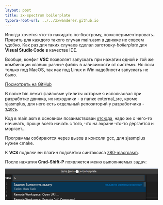 ```yaml
---
layout: post
title: zx-spectrum boilerplate
typora-root-url: ../../zxwanderer.github.io
---
```


Иногда хочется что-то накидать по-быстрому,  поэкспериментировать.. Править для каждого такого случая main.asm в движке не совсем удобно. Как раз для таких случаев сделал заготовку-*boilerplate* для **Visual Studio Code** в качестве IDE.

Вообще, конфиг **VSC** позволяет запускать при нажатии одной и той же комбинации клавиш разные файлы в зависимости от системы. Но пока только под MacOS, так как под Linux и Win надобности запускать не было.

[Посмотреть на GitHub](https://github.com/zxwanderer/zx-boilerplate)

В папке bin лежат файловые утилиты которые я использовал при разработке движка, их исходники - в папке external_src, кроме sjasmplus, для него есть отдельный репозиторий у разработчика - [здесь](https://github.com/mkoloberdin/sjasmplus).

Код в main.asm в основном позаимствован [отсюда](http://hype.retroscene.org/blog/dev/477.html), надо же с чего-то начинать, проще всего начать с того, что на экране что-то дергается и моргает...

Программы собираются через вызов в консоли gcc, для sjasmplus нужен cmake.

К **VCS** подключен плагин подсветки синтаксиса [z80-macroasm](https://github.com/mborik/z80-macroasm-vscode).

После нажатия **Cmd-Shift-P** появляется меню выполняемых задач:

![Cmd-Shift-P](/images/Cmd-Shift-P.png)